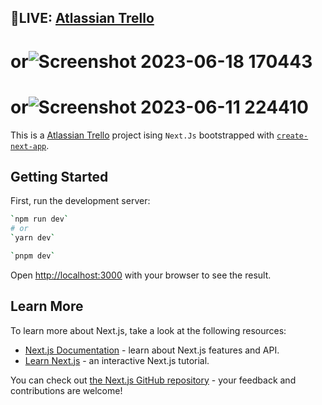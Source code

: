 ## 🔴LIVE: [Atlassian Trello](https://atlassian-trello.vercel.app/)

# or![Screenshot 2023-06-18 170443](https://github.com/tazheeb-shamsi/atlassian-trello/assets/94049470/45a403bd-a563-48f9-86fd-41de3f178df0)

# or![Screenshot 2023-06-11 224410](https://github.com/tazheeb-shamsi/atlassian-trello/assets/94049470/4af06015-8edd-464e-aa1b-3abe1d2e410f)

This is a [Atlassian Trello](https://atlassian-trello.vercel.app/) project ising `Next.Js` bootstrapped with [`create-next-app`](https://github.com/vercel/next.js/tree/canary/packages/create-next-app).

## Getting Started

First, run the development server:

```bash
`npm run dev`
# or
`yarn dev`

`pnpm dev`
```

Open [http://localhost:3000](http://localhost:3000) with your browser to see the result.




## Learn More

To learn more about Next.js, take a look at the following resources:

- [Next.js Documentation](https://nextjs.org/docs) - learn about Next.js features and API.
- [Learn Next.js](https://nextjs.org/learn) - an interactive Next.js tutorial.

You can check out [the Next.js GitHub repository](https://github.com/vercel/next.js/) - your feedback and contributions are welcome!


